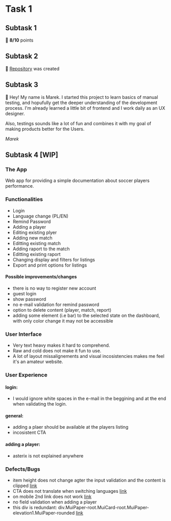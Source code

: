 # Task 1
## Subtask 1
🎯 **8/10** points
## Subtask 2
📁 [Repository](https://github.com/MarekSzmyt/challenge_portfolio_marek) was created
## Subtask 3
👋 Hey! My name is Marek. I started this project to learn basics of manual testing, and hopufully get the deeper understanding of the development process. I'm already learned a little bit of frontend and I work daily as an UX designer.

Also, testings sounds like a lot of fun and combines it with my goal of making products better for the Users.

*Marek*
## Subtask 4 [WIP]

### The App
Web app for providing a simple documentation about soccer players performance.

### Functionalities
- Login
- Language change (PL/EN)
- Remind Password
- Adding a player
- Editing existing plyer
- Adding new match
- Editting existing match
- Adding raport to the match
- Editting existing raport
- Changing display and filters for listings
- Export and print options for listings

#### Possible improvements/changes
- there is no way to register new account
- guest login
- show password
- no e-mail validation for remind password 
- option to delete content (player, match, report)
- adding some element (i.e bar) to the selected state on the dashboard, with only color change it may not be accessible

### User Interface
- Very text heavy makes it hard to comprehend.
- Raw and cold does not make it fun to use.
- A lot of layout missalignements and visual incosistencies makes me feel it's an amateur website.

### User Experience

#### login:
- I would ignore white spaces in the e-mail in the beggining and at the end when validating the login.
#### general:
- adding a plaer should be available at the players listing
- incosistent CTA
#### adding a player:
- asterix is not explained anywhere

### Defects/Bugs
- item height does not change agter the input validation and the content is clipped
[link](https://drive.google.com/file/d/1E5N0RRIn5uAk1FMyEWeSKltIfdtt2rC_/view?usp=share_link)
- CTA does not translate when switching languages
[link](https://drive.google.com/file/d/1IzgpUwrBtnaB2PrmrjlOMdNfnviukMO8/view?usp=share_link)
- on mobile 2nd link does not work
[link](https://drive.google.com/file/d/1FTmVPSFOrutoswQQB3rpbxnGTKUArZa6/view?usp=share_link)
- no field validation when adding a player
- this div is redundant: div.MuiPaper-root.MuiCard-root.MuiPaper-elevation1.MuiPaper-rounded
[link](https://drive.google.com/file/d/1XXIQ4lls4ANVSmY77p10eOPnWVpo-xtU/view?usp=share_link)
